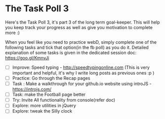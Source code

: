 # The Task Poll 3 
Here's the Task Poll 3, it's part 3 of the long term goal-keeper.
This will help you keep track your progress as well as give you motivation to complete more :)

When you feel like you need to practice webD, simply complete one of the following tasks and tick that option(in the fb poll) as you do it.
Detailed explanation of some tasks is given in the dedicated session doc: https://goo.gl/KmnvJi

- [ ] Improve: Speed typing - http://speedtypingonline.com (This is very important and helpful, it's why I write long posts  as previous ones :p )
- [ ] Practice: Go through the Recap pages
- [ ] Task : Make a walkthrough for your github.io website using introJS - https://introjs.com/
- [ ] Task: make the Football page better
- [ ] Try: Invite All functionality from console(refer doc)
- [ ] Explore: more utilities in jQuery
- [ ] Explore: tweak the Silly clock
